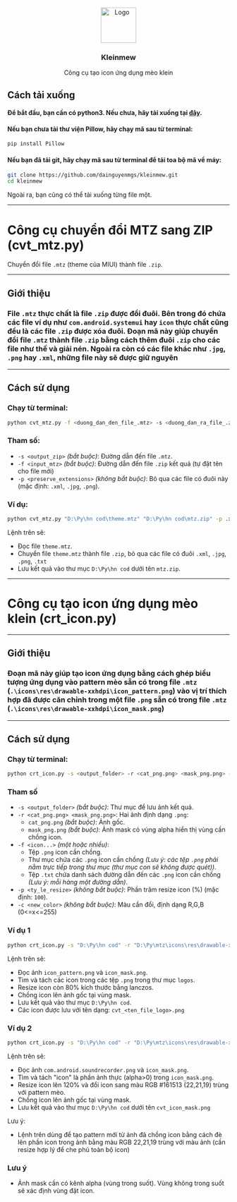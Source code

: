 <!-- LOGO -->
<br />
<p align="center">
  <img src="https://github.com/user-attachments/assets/3581539a-accd-4ab4-952b-fc360bf88af7" alt="Logo" width="80" height="80">

  <h3 align="center">Kleinmew</h3>

  <p align="center">
    Công cụ tạo icon ứng dụng mèo klein
    <br />

</p>

## Cách tải xuống

#### Để bắt đầu, bạn cần có python3. Nếu chưa, hãy tải xuống tại [đây](https://www.python.org/downloads/).

#### Nếu bạn chưa tải thư viện Pillow, hãy chạy mã sau từ terminal:

```bash
pip install Pillow
```

#### Nếu bạn đã tải git, hãy chạy mã sau từ terminal để tải toa bộ mã về máy:

```bash
git clone https://github.com/dainguyenmgs/kleinmew.git
cd kleinmew
```

Ngoài ra, bạn cũng có thể tải xuống từng file một.

---

# Công cụ chuyển đổi MTZ sang ZIP (cvt_mtz.py)

Chuyển đổi file `.mtz` (theme của MIUI) thành file `.zip`.

---

## Giới thiệu

### File `.mtz` thực chất là file `.zip` được đổi đuôi. Bên trong đó chứa các file ví dụ như `com.android.systemui` hay `icon` thực chất cũng đều là các file `.zip` được xóa đuôi. Đoạn mã này giúp chuyển đổi file `.mtz` thành file `.zip` bằng cách thêm đuôi `.zip` cho các file như thế và giải nén. Ngoài ra còn có các file khác như `.jpg`, `.png` hay `.xml`, những file này sẽ được giữ nguyên

---

## Cách sử dụng

### Chạy từ terminal:

```bash
python cvt_mtz.py -f <duong_dan_den_file_.mtz> -s <duong_dan_ra_file_.zip> [-p <>]
```

### Tham số:

* `-s <output_zip>` *(bắt buộc)*: Đường dẫn đến file `.mtz`.
* `-f <input_mtz>` *(bắt buộc)*: Đường dẫn đến file `.zip` kết quả (tự đặt tên cho file mới)
* `-p <preserve_extensions>` *(không bắt buộc)*: Bỏ qua các file có đuôi này (mặc định: `.xml`, `.jpg`, `.png`).

### Ví dụ:

```bash
python cvt_mtz.py "D:\Py\hn cod\theme.mtz" "D:\Py\hn cod\mtz.zip" -p .xml,.jpg,.png,.txt
```

Lệnh trên sẽ:

* Đọc file `theme.mtz`.
* Chuyển file `theme.mtz` thành file `.zip`, bỏ qua các file có đuôi `.xml`, `.jpg`, `.png`, `.txt`
* Lưu kết quả vào thư mục `D:\Py\hn cod` dưới tên `mtz.zip`.

---

# Công cụ tạo icon ứng dụng mèo klein (crt_icon.py)

---

## Giới thiệu

### Đoạn mã này giúp tạo icon ứng dụng bằng cách ghép biểu tượng ứng dụng vào pattern mèo sẵn có trong file `.mtz` (`.\icons\res\drawable-xxhdpi\icon_pattern.png`) vào vị trí thích hợp đã được căn chỉnh trong một file `.png` sẵn có trong file `.mtz` (`.\icons\res\drawable-xxhdpi\icon_mask.png`)

---

## Cách sử dụng

### Chạy từ terminal:

```bash
python crt_icon.py -s <output_folder> -r <cat_png.png> <mask_png.png> -f <icon...> [-p <ty_le_resize>] [-c <new_color>]
```

### Tham số

* `-s <output_folder>` *(bắt buộc)*: Thư mục để lưu ảnh kết quả.
* `-r <cat_png.png> <mask_png.png>`: Hai ảnh định dạng `.png`:
  * `cat_png.png` *(bắt buộc)*: Ảnh gốc.
  * `mask_png.png` *(bắt buộc)*: Ảnh mask có vùng alpha hiển thị vùng cần chồng icon.
* `-f <icon...>` *(một hoặc nhiều)*:
  * Tệp `.png` icon cần chồng.
  * Thư mục chứa các `.png` icon cần chồng *(Lưu ý: các tệp `.png` phải nằm trực tiếp trong thư mục (thư mục con sẽ không được quét))*.
  * Tệp `.txt` chứa danh sách đường dẫn đến các `.png` icon cần chồng *(Lưu ý: mỗi hàng một đường dẫn)*.
* `-p <ty_le_resize>` *(không bắt buộc)*: Phần trăm resize icon (%) (mặc định: `100`).
* `-c <new_color>` *(không bắt buộc)*: Màu cần đổi, định dạng R,G,B (0<=x<=255)

### Ví dụ 1

```bash
python crt_icon.py -s "D:\Py\hn cod" -r "D:\Py\mtz\icons\res\drawable-xxhdpi\icon_pattern.png" "D:\Py\mtz\icons\res\drawable-xxhdpi\icon_mask.png" -f "D:\Py\logos" -p 80
```

Lệnh trên sẽ:

* Đọc ảnh `icon_pattern.png` và `icon_mask.png`.
* Tìm và tách các icon trong các tệp `.png` trong thư mục `logos`.
* Resize icon còn 80% kích thước bằng lanczos.
* Chồng icon lên ảnh gốc tại vùng mask.
* Lưu kết quả vào thư mục `D:\Py\hn cod`.
* Các icon được lưu với tên dạng: `cvt_<ten_file_logo>.png`

### Ví dụ 2

```bash
python crt_icon.py -s "D:\Py\hn cod" -r "D:\Py\mtz\icons\res\drawable-xxhdpi\com.android.soundrecorder.png" "D:\Py\mtz\icons\res\drawable-xxhdpi\icon_mask.png" -f "D:\Py\mtz\icons\res\drawable-xxhdpi\icon_mask.png" -p 120 -c 22,21,19
```

Lệnh trên sẽ:

* Đọc ảnh `com.android.soundrecorder.png` và `icon_mask.png`.
* Tìm và tách "icon" là phần ảnh thực (alpha>0) trong `icon_mask.png`.
* Resize icon lên 120% và đổi icon sang màu RGB #161513 (22,21,19) trùng với pattern mèo.
* Chồng icon lên ảnh gốc tại vùng mask.
* Lưu kết quả vào thư mục `D:\Py\hn cod` dưới tên `cvt_icon_mask.png`

Lưu ý:

* Lệnh trên dùng để tạo pattern mới từ ảnh đã chồng icon bằng cách đè lên phần icon trong ảnh bằng màu RGB 22,21,19 trùng với màu ảnh (cần resize hợp lý để che phủ toàn bộ icon)

### Lưu ý

* Ảnh mask cần có kênh alpha (vùng trong suốt). Vùng không trong suốt sẽ xác định vùng đặt icon.

